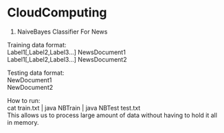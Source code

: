 # CloudComputing
1. NaiveBayes Classifier For News

Training data format: \
Label1[,Label2,Label3...] NewsDocument1 \
Label1[,Label2,Label3...] NewsDocument2

Testing data format: \
NewDocument1 \
NewDocument2

How to run: \
cat train.txt | java NBTrain | java NBTest test.txt \
This allows us to process large amount of data without having to hold it all in memory.
